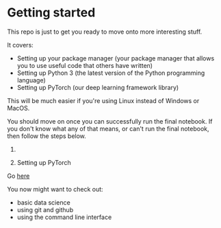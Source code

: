 # Getting started

This repo is just to get you ready to move onto more interesting stuff.

It covers:
- Setting up your package manager (your package manager that allows you to use useful code that others have written)
- Setting up Python 3 (the latest version of the Python programming language)
- Setting up PyTorch (our deep learning framework library)

This will be much easier if you're using Linux instead of Windows or MacOS.

You should move on once you can successfully run the final notebook. If you don't know what any of that means, or can't run the final notebook, then follow the steps below.

1. 

3. Setting up PyTorch

Go [here](https://pytorch.org/get-started/locally/)

You now might want to check out:
- basic data science
- using git and github
- using the command line interface
